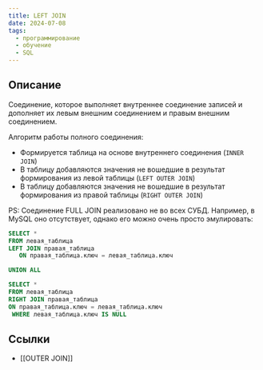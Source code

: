 ```yaml
---
title: LEFT JOIN
date: 2024-07-08
tags:
  - программирование
  - обучение
  - SQL
---
```


## Описание
Соединение, которое выполняет внутреннее соединение записей и дополняет их левым внешним соединением и правым внешним соединением.

Алгоритм работы полного соединения:

- Формируется таблица на основе внутреннего соединения (`INNER JOIN`)
- В таблицу добавляются значения не вошедшие в результат формирования из левой таблицы (`LEFT OUTER JOIN`)
- В таблицу добавляются значения не вошедшие в результат формирования из правой таблицы (`RIGHT OUTER JOIN`)

PS:
Соединение FULL JOIN реализовано не во всех СУБД. Например, в MySQL оно отсутствует, однако его можно очень просто эмулировать:
```sql
SELECT *
FROM левая_таблица
LEFT JOIN правая_таблица
   ON правая_таблица.ключ = левая_таблица.ключ

UNION ALL

SELECT *
FROM левая_таблица
RIGHT JOIN правая_таблица
ON правая_таблица.ключ = левая_таблица.ключ
 WHERE левая_таблица.ключ IS NULL
```

## Ссылки
- [[OUTER JOIN]]
